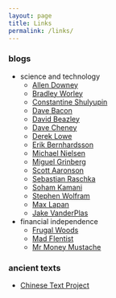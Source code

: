 ```yaml
---
layout: page
title: Links
permalink: /links/
---
```


### blogs

* science and technology
    * [Allen Downey](http://allendowney.blogspot.com/)
    * [Bradley Worley](http://geekysuavo.github.io/about.html)
    * [Constantine Shulyupin](http://makelinux.net/)
    * [Dave Bacon](http://dabacon.org/)
    * [David Beazley](https://www.dabeaz.com/index.html)
    * [Dave Cheney](https://dave.cheney.net)
    * [Derek Lowe](http://blogs.sciencemag.org/pipeline/)
    * [Erik Bernhardsson](https://erikbern.com/)
    * [Michael Nielsen][nielsen]
    * [Miguel Grinberg](https://blog.miguelgrinberg.com/index)
    * [Scott Aaronson](https://www.scottaaronson.com/blog/)
    * [Sebastian Raschka](https://sebastianraschka.com/blog/index.html)
    * [Soham Kamani](https://www.sohamkamani.com/blog)
    * [Stephen Wolfram](https://blog.stephenwolfram.com/)
    * [Max Lapan](https://medium.com/@shmuma)
    * [Jake VanderPlas](https://jakevdp.github.io/)
* financial independence
    * [Frugal Woods](http://www.frugalwoods.com)
    * [Mad FIentist](https://www.madfientist.com/)
    * [Mr Money Mustache](http://www.mrmoneymustache.com)

### ancient texts

* [Chinese Text Project](http://ctext.org/)


[nielsen]: http://michaelnielsen.org/

